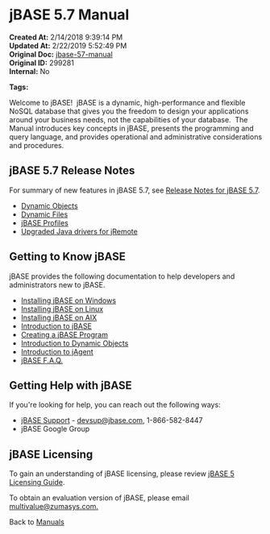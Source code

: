 # jBASE 5.7 Manual

**Created At:** 2/14/2018 9:39:14 PM  
**Updated At:** 2/22/2019 5:52:49 PM  
**Original Doc:** [jbase-57-manual](https://docs.jbase.com/release-notes/jbase-57-manual)  
**Original ID:** 299281  
**Internal:** No  

**Tags:**
<badge text='jbase 5.7' vertical='middle' />
<badge text='5.7' vertical='middle' />

Welcome to jBASE!  jBASE is a dynamic, high-performance and flexible NoSQL database that gives you the freedom to design your applications around your business needs, not the capabilities of your database.  The Manual introduces key concepts in jBASE, presents the programming and query language, and provides operational and administrative considerations and procedures.

## jBASE 5.7 Release Notes

For summary of new features in jBASE 5.7, see [Release Notes for jBASE 5.7](./../jbase-5.7-release-notes).

- [Dynamic Objects](./../../dynamic-objects/dynamic-objects)
- [Dynamic Files](./../../files/dynamic-files)
- [jBASE Profiles](./../../jbase/profiles/jbase-profiles)
- [Upgraded Java drivers for jRemote](./../../jagent/introduction-to-jremote)

## Getting to Know jBASE

jBASE provides the following documentation to help developers and administrators new to jBASE.

- [Installing jBASE on Windows](./../../administration/installation-guides/windows-installation-guide "Installing jBASE on Windows")
- [Installing jBASE on Linux](./../../administration/installation-guides/linux-installation-guide "Installing jBASE on Linux")
- [Installing jBASE on AIX](./../../administration/installation-guides/jbase-aix-installation-guide)
- [Introduction to jBASE](./../../migration-station/introduction-to-jbase)
- [Creating a jBASE Program](./../../administration/installation-guides/create-a-jbase-program "INTRODUCTION TO FILE CREATE AND SIMPLE PROGRAM")
- [Introduction to Dynamic Objects](./../../dynamic-objects/introduction-to-dynamic-objects "Introduction to Dynamic Objects")
- [Introduction to jAgent](introduction-to-jagent "Introduction to jAgent")
- [jBASE F.A.Q.](./../../migration-station/jbase-f.a.q "jBASE F.A.Q.")

## Getting Help with jBASE

If you're looking for help, you can reach out the following ways:

- [jBASE Support](http://www.jbase.com/support) - devsup@jbase.com, 1-866-582-8447
- jBASE Google Group

## jBASE Licensing

To gain an understanding of jBASE licensing, please review [jBASE 5 Licensing Guide](./../5.6.2-release-notes/jbase-5-licensing "jBASE 5 Licensing Guide").

To obtain an evaluation version of jBASE, please email [multivalue@zumasys.com.](mailto:multivalue@zumasys.com.%3C/p%3E)

Back to [Manuals](./../README.md)

